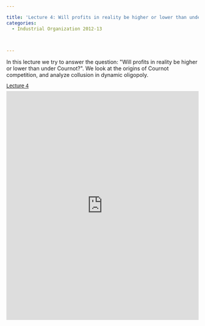 ```yaml
---

title: 'Lecture 4: Will profits in reality be higher or lower than under Cournot?'
categories:
  - Industrial Organization 2012-13



---
```

In this lecture we try to answer the question: "Will profits in reality be higher or lower than under Cournot?". We look at the origins of Cournot competition, and analyze collusion in dynamic oligopoly.  <a title="View Lecture 4 on Scribd" href="https://www.scribd.com/doc/111209972/Lecture-4" style="margin: 12px auto 6px auto; font-family: Helvetica,Arial,Sans-serif; font-style: normal; font-variant: normal; font-weight: normal; font-size: 14px; line-height: normal; font-size-adjust: none; font-stretch: normal; -x-system-font: none; display: block; text-decoration: underline;">Lecture 4</a><iframe src="https://www.scribd.com/embeds/111209972/content?start_page=1&view_mode=scroll&access_key=key-2olzyq5jvvbvqfqabpxo" data-auto-height="true" data-aspect-ratio="1.33333333333333" scrolling="no" width="100%" height="600" frameborder="0"></iframe>